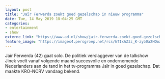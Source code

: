 ```yaml
---
layout: post
title: "Jaïr Ferwerda zoekt goed gezelschap in nieuw programma"
date: Tue, 14 May 2019 18:04:25 GMT
categories: 
- entertainment 
- show 
externe_link: "https://www.ad.nl/show/jair-ferwerda-zoekt-goed-gezelschap-in-nieuw-programma~a796efe4/"
feature_image: "https://images4.persgroep.net/rcs/hTIxAZ3z_K-zyb0a2HOoa2ZJFAQ/diocontent/148368399/_fitwidth/400/?appId=21791a8992982cd8da851550a453bd7f&quality=0.7"
---
```


Jaïr Ferwerda (42) gaat solo. De politiek verslaggever van de talkshow Jinek voelt vanaf volgende maand succesvolle en ondernemende Nederlanders aan de tand in het tv-programma Jaïr in goed gezelschap. Dat maakte KRO-NCRV vandaag bekend.
